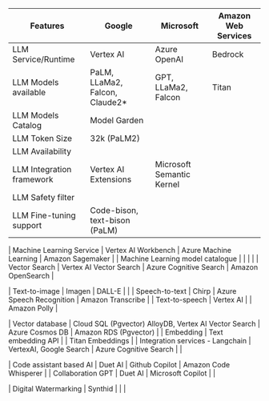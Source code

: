 | Features                           | Google                                      | Microsoft                                  | Amazon Web Services             |
|------------------------------------|---------------------------------------------|--------------------------------------------|---------------------------------|
| LLM Service/Runtime                | Vertex AI                                   | Azure OpenAI                               | Bedrock                         |
| LLM Models available               | PaLM, LLaMa2, Falcon, Claude2*              | GPT, LLaMa2, Falcon                        | Titan                           |
| LLM Models Catalog                 | Model Garden                                |                                            |                                 |
| LLM Token Size                     | 32k (PaLM2)                                 |                                            |                                 |
| LLM Availability                   |                                             |                                            |                                 |
| LLM Integration framework          | Vertex AI Extensions                        | Microsoft Semantic Kernel                  |                                 |
| LLM Safety filter                  |                                             |                                            |                                 |
| LLM Fine-tuning support            | Code-bison, text-bison (PaLM)               |                                            |                                 |

| Machine Learning Service           | Vertex AI Workbench                         | Azure Machine Learning                     | Amazon Sagemaker                |
| Machine Learning model catalogue   |                                             |                                            |                                 |
| Vector Search                      | Vertex AI Vector Search                     | Azure Cognitive Search                     | Amazon OpenSearch               |

| Text-to-image                      | Imagen                                      | DALL-E                                     |                                 |
| Speech-to-text                     | Chirp                                       | Azure Speech Recognition                   | Amazon Transcribe               |
| Text-to-speech                     | Vertex AI                                   |                                            | Amazon Polly                    |


| Vector database                    | Cloud SQL (Pgvector) AlloyDB, Vertex AI Vector Search  | Azure Cosmos DB                 | Amazon RDS (Pgvector)           |
| Embedding                          | Text embedding API                          |                                            | Titan Embeddings                |
| Integration services - Langchain   | VertexAI, Google Search                     | Azure Cognitive Search                     |                                 |

| Code assistant based AI            | Duet AI                                     | Github Copilot                             | Amazon Code Whisperer           |
| Collaboration GPT                  | Duet AI                                     | Microsoft Copilot                          |                                 |

| Digital Watermarking               | Synthid                                     |                                            |                                 |
